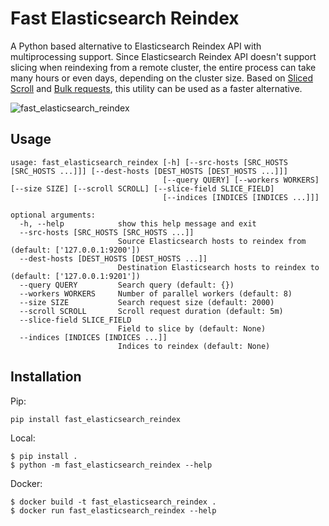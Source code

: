 # Fast Elasticsearch Reindex

A Python based alternative to Elasticsearch Reindex API with multiprocessing
support. Since Elasticsearch Reindex API doesn't support slicing when reindexing
from a remote cluster, the entire process can take many hours or even days,
depending on the cluster size. Based on [Sliced
Scroll](https://www.elastic.co/guide/en/elasticsearch/reference/master/paginate-search-results.html#slice-scroll)
and [Bulk
requests](https://www.elastic.co/guide/en/elasticsearch/reference/current/docs-bulk.html),
this utility can be used as a faster alternative.

![fast_elasticsearch_reindex](https://i.ibb.co/Z6QKybN/fast-elasticsearch-reindex.gif)

## Usage

```
usage: fast_elasticsearch_reindex [-h] [--src-hosts [SRC_HOSTS [SRC_HOSTS ...]]] [--dest-hosts [DEST_HOSTS [DEST_HOSTS ...]]]
                                  [--query QUERY] [--workers WORKERS] [--size SIZE] [--scroll SCROLL] [--slice-field SLICE_FIELD]
                                  [--indices [INDICES [INDICES ...]]]

optional arguments:
  -h, --help            show this help message and exit
  --src-hosts [SRC_HOSTS [SRC_HOSTS ...]]
                        Source Elasticsearch hosts to reindex from (default: ['127.0.0.1:9200'])
  --dest-hosts [DEST_HOSTS [DEST_HOSTS ...]]
                        Destination Elasticsearch hosts to reindex to (default: ['127.0.0.1:9201'])
  --query QUERY         Search query (default: {})
  --workers WORKERS     Number of parallel workers (default: 8)
  --size SIZE           Search request size (default: 2000)
  --scroll SCROLL       Scroll request duration (default: 5m)
  --slice-field SLICE_FIELD
                        Field to slice by (default: None)
  --indices [INDICES [INDICES ...]]
                        Indices to reindex (default: None)
```

## Installation

Pip:
```
pip install fast_elasticsearch_reindex
```

Local:
```
$ pip install .
$ python -m fast_elasticsearch_reindex --help
```

Docker:
```
$ docker build -t fast_elasticsearch_reindex .
$ docker run fast_elasticsearch_reindex --help
```
